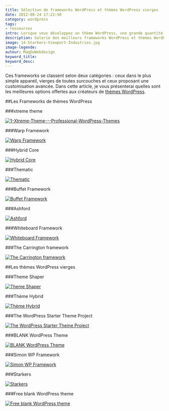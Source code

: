 ```yaml
---
title: Sélection de frameworks WordPress et thèmes WordPress vierges
date: 2012-08-24 17:22:56
category: wordpress
tags: 
- ressources
intro: Lorsque vous développez un thème WordPress, une grande quantité de fonctions, de filtres et de fichiers est commune à chacun de vos projets. En les regroupant dans un unique thème de base, votre productivité pourrait être grandement améliorée. Réunir les fichiers et les styles CSS par défaut dans un unique thème peut prendre un certain temps. Fort heureusement, de nombreux frameworks WordPress sont disponibles. Pourquoi s'en priver..
description: Galerie des meilleurs frameworks WordPress et thèmes WordPress vierges.
image: 14-Starkers-Viewport-Industries.jpg
image-legende:
auteur: MagDuWebdesign
keyword_title:
keyword_desc:
---
```


Ces frameworks se classent selon deux catégories : ceux dans le plus simple appareil, vierges de toutes surcouches et ceux proposant une customisation avancée. Dans cette article, je vous présenterai quelles sont les meilleures options offertes aux créateurs de [thèmes WordPress](http://magazineduwebdesign.com/12-themes-wordpress-e-commerce-et-responsives "Exemples d'utilisation de l'API Twitter").

##Les Frameworks de thèmes WordPress

###xtreme theme

<a href="http://xtreme-theme.com/" title="Voir la démo du thème" target="_blank">![1-Xtreme-Theme---Professional-WordPress-Themes](https://s3-eu-west-1.amazonaws.com/mdw-images/large/1-Xtreme-Theme-Professional-WordPress-Themes.jpg "1-Xtreme-Theme---Professional-WordPress-Themes")</a>

###Warp Framework

<a href="http://www.yootheme.com/themes/warp-framework" title="Voir la démo du thème" target="_blank">![Warp Framework](https://s3-eu-west-1.amazonaws.com/mdw-images/large/2-Themes-Warp-Framework-YOOtheme.jpg "Warp Framework")</a>

###Hybrid Core

<a href="http://themehybrid.com/hybrid-core" title="Voir la démo du thème" target="_blank">![Hybrid Core](https://s3-eu-west-1.amazonaws.com/mdw-images/large/3-Hybrid-Core-WordPress-theme-development-framework.jpg "Hybrid Core")</a>

###Thematic

<a href="http://themeshaper.com/thematic/" title="Voir la démo du thème" target="_blank">![Thematic](https://s3-eu-west-1.amazonaws.com/mdw-images/large/5-The-Buffet-Framework.jpg "Thematic")</a>

###Buffet Framework

<a href="http://www.zy.sg/the-buffet-framework/" title="Voir la démo du thème" target="_blank">![Buffet Framework](https://s3-eu-west-1.amazonaws.com/mdw-images/large/1-Xtreme-Theme-Professional-WordPress-Themes.jpg "Buffet Framework")</a>

###Ashford

<a href="http://ashford.turtleinteractive.com/" title="Voir la démo du thème" target="_blank">![Ashford](https://s3-eu-west-1.amazonaws.com/mdw-images/large/6-Free-WordPress-Theme-CMS-Framework-Ashford-WordPress-Theme.jpg "Ashford")</a>

###Whiteboard Framework

<a href="http://whiteboardframework.com/" title="Voir la démo du thème" target="_blank">![Whiteboard Framework](https://s3-eu-west-1.amazonaws.com/mdw-images/large/7-Whiteboard-Framework-for-WordPress.jpg "Whiteboard Framework")</a>

###The Carrington framework

<a href="http://carringtontheme.com/" title="Voir la démo du thème" target="_blank">![The Carrington framework](https://s3-eu-west-1.amazonaws.com/mdw-images/large/8-Carrington-The-CMS-Theme-Platform-for-WordPress.jpg "The Carrington framework")</a>

##Les thèmes WordPress vierges

###Theme Shaper

<a href="http://themeshaper.com/2010/07/02/toolbox-html5-starter-theme/" title="Voir la démo du thème" target="_blank">![Theme Shaper](https://s3-eu-west-1.amazonaws.com/mdw-images/large/4-Thematic-A-WordPress-Theme-Framework-ThemeShaper.jpg "Theme Shaper")</a>

###Thème Hybrid

<a href="http://themehybrid.com/themes/hybrid" title="Voir la démo du thème" target="_blank">![Thème Hybrid](https://s3-eu-west-1.amazonaws.com/mdw-images/large/10-Hybrid.jpg "Thème Hybrid")</a>

###The WordPress Starter Theme Project

<a href="http://wpcandy.com/uncategorized/the-wordpress-starter-theme-project" title="Voir la démo du thème" target="_blank">![The WordPress Starter Theme Project](https://s3-eu-west-1.amazonaws.com/mdw-images/large/11-The-WordPress-Starter-Theme-Project-WPCandy.jpg "The WordPress Starter Theme Project")</a>

###BLANK WordPress Theme

<a href="http://digwp.com/2010/02/blank-wordpress-theme/" title="Voir la démo du thème" target="_blank">![BLANK WordPress Theme](https://s3-eu-west-1.amazonaws.com/mdw-images/large/12-BLANK-WordPress-Theme-Digging-into-WordPress.jpg "BLANK WordPress Theme")</a>

###Simon WP Framework

<a href="http://simonwebdesign.com/simon-wp-framework/" title="Voir la démo du thème" target="_blank">![Simon WP Framework](https://s3-eu-west-1.amazonaws.com/mdw-images/large/13-Simon-WP-Framework-Simon-Web-Design-in-South-Florida.jpg "Simon WP Framework")</a>

###Starkers

<a href="http://viewportindustries.com/products/starkers/" title="Voir la démo du thème" target="_blank">![Starkers](https://s3-eu-west-1.amazonaws.com/mdw-images/large/14-Starkers-Viewport-Industries.jpg "Starkers")</a>

###Free blank WordPress theme

<a href="http://www.schalkburger.za.net/free-blank-wordpress-theme" title="Voir la démo du thème" target="_blank">![Free blank WordPress theme](https://s3-eu-west-1.amazonaws.com/mdw-images/large/15Free-blank-Wordpress-theme.jpg "Free blank WordPress theme")</a>